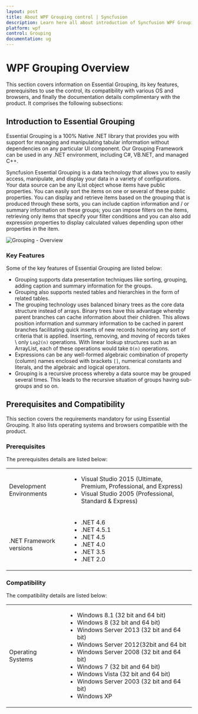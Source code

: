 ```yaml
---
layout: post
title: About WPF Grouping control | Syncfusion
description: Learn here all about introduction of Syncfusion WPF Grouping control, its elements and more details.
platform: wpf
control: Grouping
documentation: ug
---
```


# WPF Grouping Overview

This section covers information on Essential Grouping, its key features, prerequisites to use the control, its compatibility with various OS and browsers, and finally the documentation details complimentary with the product. It comprises the following subsections:

## Introduction to Essential Grouping

Essential Grouping is a 100% Native .NET library that provides you with support for managing and manipulating tabular information without dependencies on any particular UI component. Our Grouping Framework can be used in any .NET environment, including C#, VB.NET, and managed C++.

Syncfusion Essential Grouping is a data technology that allows you to easily access, manipulate, and display your data in a variety of configurations. Your data source can be any IList object whose items have public properties. You can easily sort the items on one or several of these public properties. You can display and retrieve items based on the grouping that is produced through these sorts, you can include caption information and / or summary information on these groups; you can impose filters on the items, retrieving only items that specify your filter conditions and you can also add expression properties to display calculated values depending upon other properties in the item. 


![Grouping - Overview](Overview_images/Overview_img1.jpeg)


### Key Features

Some of the key features of Essential Grouping are listed below:

* Grouping supports data presentation techniques like sorting, grouping, adding caption and summary information for the groups.
* Grouping also supports nested tables and hierarchies in the form of related tables. 
* The grouping technology uses balanced binary trees as the core data structure instead of arrays. Binary trees have this advantage whereby parent branches can cache information about their children. This allows position information and summary information to be cached in parent branches facilitating quick inserts of new records honoring any sort of criteria that is applied. Inserting, removing, and moving of records takes \ only `Log2(n)` operations. With linear lookup structures such as an ArrayList, each of these operations would take `O(n)` operations.
* Expressions can be any well-formed algebraic combination of property (column) names enclosed with brackets `[]`, numerical constants and literals, and the algebraic and logical operators.
* Grouping is a recursive process whereby a data source may be grouped several times. This leads to the recursive situation of groups having sub-groups and so on.


## Prerequisites and Compatibility

This section covers the requirements mandatory for using Essential Grouping. It also lists operating systems and browsers compatible with the product.


### Prerequisites

The prerequisites details are listed below:



<table>
<tr>
<td>
Development Environments</td><td>
<ul>
<li> Visual Studio 2015 (Ultimate, Premium, Professional, and Express)</li>
<li> Visual Studio 2005 (Professional, Standard & Express)</li></ul></td></tr>
<tr>
<td>
<br>.NET Framework versions</td><td>
<ul>
<li> .NET 4.6</li>
<li> .NET 4.5.1</li>
<li> .NET 4.5</li>
<li> .NET 4.0</li>
<li> .NET 3.5 </li>
<li> .NET 2.0</li></ul></td></tr>
</table>



### Compatibility

The compatibility details are listed below:



<table>
<tr>
<td>
Operating Systems</td><td>
<ul>
<li> Windows 8.1 (32 bit and 64 bit)</li>
<li> Windows 8 (32 bit and 64 bit)</li>
<li> Windows Server 2013 (32 bit and 64 bit)</li>
<li> Windows Server 2012(32bit and 64 bit</li>
<li> Windows Server 2008 (32 bit and 64 bit)</li>
<li> Windows 7 (32 bit and 64 bit)</li>
<li> Windows Vista (32 bit and 64 bit)</li>
<li> Windows Server 2003 (32 bit and 64 bit)</li>
<li> Windows XP</li></ul></td></tr>
</table>
